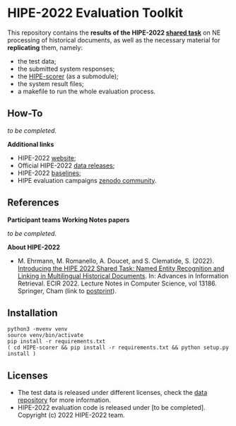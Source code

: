 # HIPE-2022 Evaluation Toolkit

This repository contains the **results of the HIPE-2022 [shared task](https://hipe-eval.github.io/HIPE-2022/)** on NE processing of historical documents, as well as the necessary material for **replicating** them, namely:
- the test data;
- the submitted system responses;
- the [HIPE-scorer](https://github.com/hipe-eval/HIPE-scorer) (as a submodule);
- the system result files;
- a makefile to run the whole evaluation process.

## How-To

_to be completed._


**Additional links**
- HIPE-2022 [website](https://hipe-eval.github.io/HIPE-2022/);
- Official HIPE-2022 [data releases](https://github.com/impresso/CLEF-HIPE-2020/tree/master/data);
- HIPE-2022 [baselines](https://github.com/hipe-eval/HIPE-2022-baseline);
- HIPE evaluation campaigns [zenodo community](https://zenodo.org/communities/hipe-eval/?page=1&size=20).

## References

**Participant teams Working Notes papers**

_to be completed._

**About HIPE-2022**

- M. Ehrmann, M. Romanello, A. Doucet, and S. Clematide, S. (2022). [Introducing the HIPE 2022 Shared Task: Named Entity Recognition and Linking in Multilingual Historical Documents](https://doi.org/10.1007/978-3-030-99739-7_44). In: Advances in Information Retrieval. ECIR 2022. Lecture Notes in Computer Science, vol 13186. Springer, Cham (link to [postprint](https://github.com/hipe-eval/HIPE-2022/blob/main/assets/pdf/HIPE2022_ECIR_shortpaper_postprint.pdf)).

## Installation
```
python3 -mvenv venv
source venv/bin/activate
pip install -r requirements.txt
( cd HIPE-scorer && pip install -r requirements.txt && python setup.py install )

```

## Licenses 
- The test data is released under different licenses, check the [data repository](https://github.com/impresso/CLEF-HIPE-2020/tree/master/data) for more information.
- HIPE-2022 evaluation code is released under [to be completed]. Copyright (c) 2022 HIPE-2022 team.
